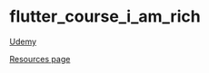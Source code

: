 # flutter_course_i_am_rich

[Udemy](https://www.udemy.com/course/flutter-bootcamp-with-dart/learn/lecture/14481952)

[Resources page](https://github.com/londonappbrewery/Flutter-Course-Resources#section-3-i-am-rich---how-to-create-flutter-apps-from-scratch)
